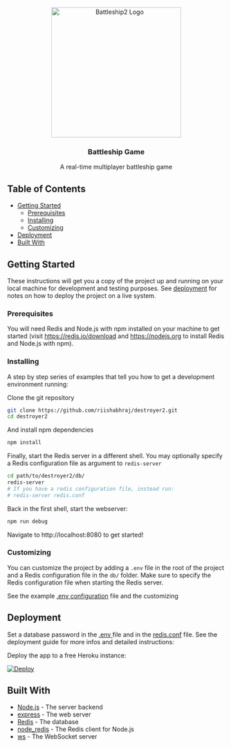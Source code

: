 <br/>
<div id="logo" align="center">
    <br />
    <img src="docs/.vuepress/public/logo.svg" alt="Battleship2 Logo" width="300"/>
    <h3>Battleship Game</h3>
    <p>A real-time multiplayer battleship game</p>
</div>

## Table of Contents

-   [Getting Started](#getting-started)
    -   [Prerequisites](#prerequisites)
    -   [Installing](#installing)
    -   [Customizing](#customizing)
-   [Deployment](#deployment)
-   [Built With](#built-with)

## Getting Started

These instructions will get you a copy of the project up and running on your
local machine for development and testing purposes. See
[deployment](#deployment) for notes on how to deploy the project on a live
system.

### Prerequisites

You will need Redis and Node.js with npm installed on your machine to get
started (visit https://redis.io/download and https://nodejs.org to
install Redis and Node.js with npm).

### Installing

A step by step series of examples that tell you how to get a development
environment running:

Clone the git repository

```bash
git clone https://github.com/riishabhraj/destroyer2.git
cd destroyer2
```

And install npm dependencies

```bash
npm install
```

Finally, start the Redis server in a different shell.
You may optionally specify a Redis configuration file as argument to
`redis-server`

```bash
cd path/to/destroyer2/db/
redis-server
# If you have a redis configuration file, instead run:
# redis-server redis.conf
```

Back in the first shell, start the webserver:

```bash
npm run debug
```

Navigate to http://localhost:8080 to get started!

### Customizing

You can customize the project by adding a `.env` file in the root of the project
and a Redis configuration file in the `db/` folder. Make sure to specify the
Redis configuration file when starting the Redis server.

See the example [.env configuration](./.env.example) file and the customizing

## Deployment

Set a database password in the [.env ](./.env.example) file and in the
[redis.conf](./db/redis.conf) file. See the deployment guide for more infos and
detailed instructions:

Deploy the app to a free Heroku instance:

[![Deploy](https://www.herokucdn.com/deploy/button.svg)](https://heroku.com/deploy)

## Built With

-   [Node.js](https://nodejs.org/) - The server backend
-   [express](https://expressjs.com/) - The web server
-   [Redis](https://redis.io/) - The database
-   [node_redis](https://github.com/NodeRedis/node_redis) - The Redis
    client for Node.js
-   [ws](https://github.com/websockets/ws) - The WebSocket server
